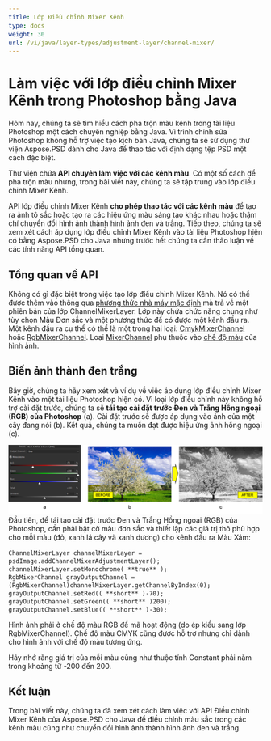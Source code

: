 ```yaml
---
title: Lớp Điều chỉnh Mixer Kênh
type: docs
weight: 30
url: /vi/java/layer-types/adjustment-layer/channel-mixer/
---
```


# Làm việc với lớp điều chỉnh Mixer Kênh trong Photoshop bằng Java

Hôm nay, chúng ta sẽ tìm hiểu cách pha trộn màu kênh trong tài liệu Photoshop một cách chuyên nghiệp bằng Java. Vì trình chỉnh sửa Photoshop không hỗ trợ việc tạo kịch bản Java, chúng ta sẽ sử dụng thư viện Aspose.PSD dành cho Java để thao tác với định dạng tệp PSD một cách đặc biệt.

Thư viện chứa **API chuyên làm việc với các kênh màu**. Có một số cách để pha trộn màu nhưng, trong bài viết này, chúng ta sẽ tập trung vào lớp điều chỉnh Mixer Kênh.

API lớp điều chỉnh Mixer Kênh **cho phép thao tác với các kênh màu** để tạo ra ảnh tô sắc hoặc tạo ra các hiệu ứng màu sáng tạo khác nhau hoặc thậm chí chuyển đổi hình ảnh thành hình ảnh đen và trắng. Tiếp theo, chúng ta sẽ xem xét cách áp dụng lớp điều chỉnh Mixer Kênh vào tài liệu Photoshop hiện có bằng Aspose.PSD cho Java nhưng trước hết chúng ta cần thảo luận về các tính năng API tổng quan.

## Tổng quan về API

Không có gì đặc biệt trong việc tạo lớp điều chỉnh Mixer Kênh. Nó có thể được thêm vào thông qua [phương thức nhà máy mặc định](https://reference.aspose.com/psd/java/com.aspose.psd.fileformats.psd/PsdImage#addChannelMixerAdjustmentLayer--) mà trả về một phiên bản của lớp ChannelMixerLayer. Lớp này chứa chức năng chung như tùy chọn Màu Đơn sắc và một phương thức để có được một kênh đầu ra. Một kênh đầu ra cụ thể có thể là một trong hai loại: [CmykMixerChannel](https://reference.aspose.com/psd/java/com.aspose.psd.fileformats.psd.layers.adjustmentlayers/CmykMixerChannel) hoặc [RgbMixerChannel](https://reference.aspose.com/psd/java/com.aspose.psd.fileformats.psd.layers.adjustmentlayers/RgbMixerChannel). Loại [MixerChannel](https://reference.aspose.com/psd/java/com.aspose.psd.fileformats.psd.layers.adjustmentlayers/mixerchannel) phụ thuộc vào [chế độ màu](https://reference.aspose.com/psd/java/com.aspose.psd.fileformats.psd/PsdImage#getColorMode--) của hình ảnh.

## Biến ảnh thành đen trắng

Bây giờ, chúng ta hãy xem xét và ví dụ về việc áp dụng lớp điều chỉnh Mixer Kênh vào một tài liệu Photoshop hiện có. Vì loại lớp điều chỉnh này không hỗ trợ cài đặt trước, chúng ta sẽ **tái tạo cài đặt trước Đen và Trắng Hồng ngoại (RGB) của Photoshop** (a). Cài đặt trước sẽ được áp dụng vào ảnh của một cây đang nói (b). Kết quả, chúng ta muốn đạt được hiệu ứng ảnh hồng ngoại (c).

![Ví dụ về Lớp Điều chỉnh Mixer Kênh](channel-mixer-adjustment-psd-layer-figure-1.png) Đầu tiên, để tái tạo cài đặt trước Đen và Trắng Hồng ngoại (RGB) của Photoshop, cần phải bật cờ màu đơn sắc và thiết lập các giá trị thô phù hợp cho mỗi màu (đỏ, xanh lá cây và xanh dương) cho kênh đầu ra Màu Xám:

    ChannelMixerLayer channelMixerLayer = psdImage.addChannelMixerAdjustmentLayer();
    channelMixerLayer.setMonochrome( **true** );
    RgbMixerChannel grayOutputChannel = (RgbMixerChannel)channelMixerLayer.getChannelByIndex(0);
    grayOutputChannel.setRed(( **short** )-70);
    grayOutputChannel.setGreen(( **short** )200);
    grayOutputChannel.setBlue(( **short** )-30);

Hình ảnh phải ở chế độ màu RGB để mã hoạt động (do ép kiểu sang lớp RgbMixerChannel). Chế độ màu CMYK cũng được hỗ trợ nhưng chỉ dành cho hình ảnh với chế độ màu tương ứng.

Hãy nhớ rằng giá trị của mỗi màu cũng như thuộc tính Constant phải nằm trong khoảng từ -200 đến 200.

## Kết luận

Trong bài viết này, chúng ta đã xem xét cách làm việc với API Điều chỉnh Mixer Kênh của Aspose.PSD cho Java để điều chỉnh màu sắc trong các kênh màu cũng như chuyển đổi hình ảnh thành hình ảnh đen và trắng.
